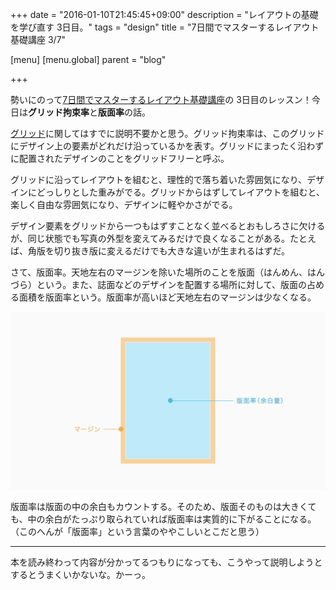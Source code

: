 +++
date = "2016-01-10T21:45:45+09:00"
description = "レイアウトの基礎を学び直す 3日目。"
tags = "design"
title = "7日間でマスターするレイアウト基礎講座 3/7"

[menu]
  [menu.global]
    parent = "blog"

+++

勢いにのって[7日間でマスターするレイアウト基礎講座](http://goo.gl/No7AFL)の 3日目のレッスン！今日は**グリッド拘束率**と**版面率**の話。

[グリッド](http://goo.gl/xDq0To)に関してはすでに説明不要かと思う。グリッド拘束率は、このグリッドにデザイン上の要素がどれだけ沿っているかを表す。グリッドにまったく沿わずに配置されたデザインのことをグリッドフリーと呼ぶ。

グリッドに沿ってレイアウトを組むと、理性的で落ち着いた雰囲気になり、デザインにどっしりとした重みがでる。グリッドからはずしてレイアウトを組むと、楽しく自由な雰囲気になり、デザインに軽やかさがでる。

デザイン要素をグリッドから一つもはずすことなく並べるとおもしろさに欠けるが、同じ状態でも写真の外型を変えてみるだけで良くなることがある。たとえば、角版を切り抜き版に変えるだけでも大きな違いが生まれるはずだ。

さて、版面率。天地左右のマージンを除いた場所のことを版面（はんめん、はんづら）という。また、誌面などのデザインを配置する場所に対して、版面の占める面積を版面率という。版面率が高いほど天地左右のマージンは少なくなる。

![](/images/blog/layout-basic-course-to-master-in-7-days-lesson-3/image.png)

版面率は版面の中の余白もカウントする。そのため、版面そのものは大きくても、中の余白がたっぷり取られていれば版面率は実質的に下がることになる。（このへんが「版面率」という言葉のややこしいとこだと思う）

---

本を読み終わって内容が分かってるつもりになっても、こうやって説明しようとするとうまくいかないな。かーっ。
